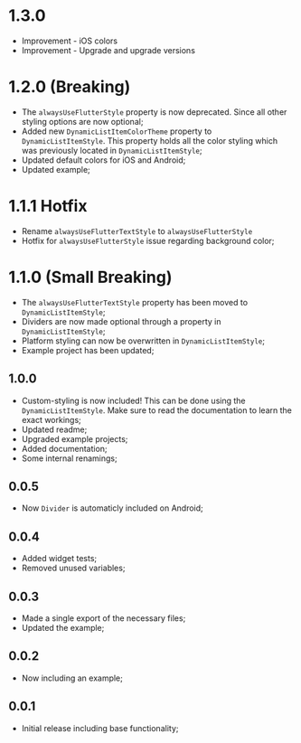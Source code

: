 # 1.3.0
* Improvement - iOS colors
* Improvement - Upgrade and upgrade versions

# 1.2.0 (Breaking)
* The `alwaysUseFlutterStyle` property is now deprecated. Since all other styling options are now optional;
* Added new `DynamicListItemColorTheme` property to `DynamicListItemStyle`. This property holds all the color styling which was previously located in `DynamicListItemStyle`;
* Updated default colors for iOS and Android;
* Updated example;

# 1.1.1 Hotfix
* Rename `alwaysUseFlutterTextStyle` to `alwaysUseFlutterStyle`
* Hotfix for `alwaysUseFlutterStyle` issue regarding background color;

# 1.1.0 (Small Breaking)
* The `alwaysUseFlutterTextStyle` property has been moved to `DynamicListItemStyle`;
* Dividers are now made optional through a property in `DynamicListItemStyle`;
* Platform styling can now be overwritten in `DynamicListItemStyle`;
* Example project has been updated;

## 1.0.0
* Custom-styling is now included! This can be done using the `DynamicListItemStyle`. Make sure to read the documentation to learn the exact workings;
* Updated readme;
* Upgraded example projects;
* Added documentation;
* Some internal renamings;

## 0.0.5
* Now `Divider` is automaticly included on Android;

## 0.0.4
* Added widget tests;
* Removed unused variables;

## 0.0.3
* Made a single export of the necessary files;
* Updated the example;

## 0.0.2
* Now including an example;

## 0.0.1
* Initial release including base functionality;
